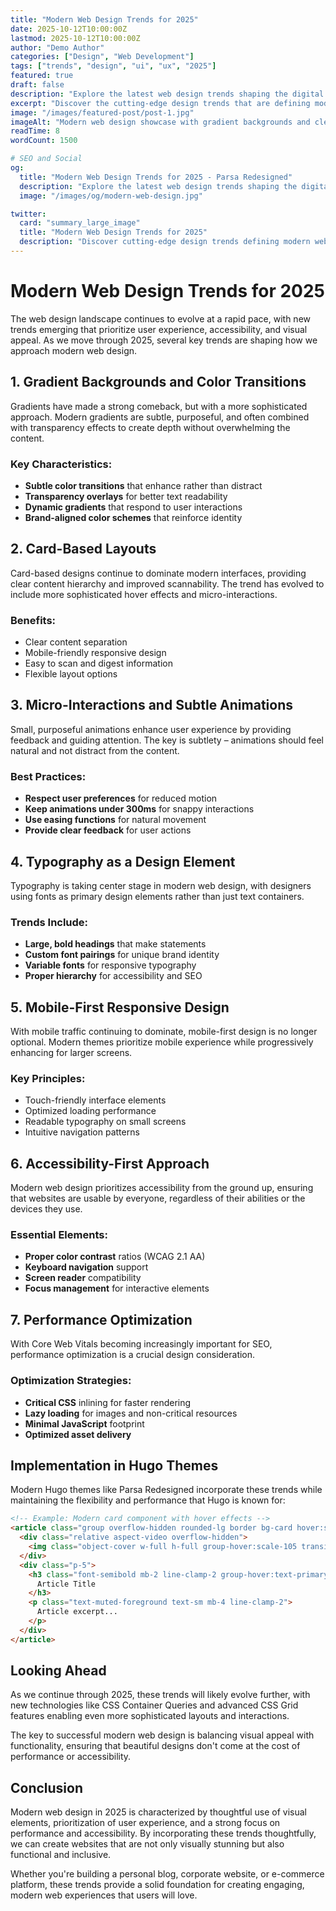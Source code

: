 ```yaml
---
title: "Modern Web Design Trends for 2025"
date: 2025-10-12T10:00:00Z
lastmod: 2025-10-12T10:00:00Z
author: "Demo Author"
categories: ["Design", "Web Development"]
tags: ["trends", "design", "ui", "ux", "2025"]
featured: true
draft: false
description: "Explore the latest web design trends shaping the digital landscape in 2025"
excerpt: "Discover the cutting-edge design trends that are defining modern web experiences, from gradient backgrounds to micro-interactions."
image: "/images/featured-post/post-1.jpg"
imageAlt: "Modern web design showcase with gradient backgrounds and clean layouts"
readTime: 8
wordCount: 1500

# SEO and Social
og:
  title: "Modern Web Design Trends for 2025 - Parsa Redesigned"
  description: "Explore the latest web design trends shaping the digital landscape in 2025"
  image: "/images/og/modern-web-design.jpg"

twitter:
  card: "summary_large_image"
  title: "Modern Web Design Trends for 2025"
  description: "Discover cutting-edge design trends defining modern web experiences"
---
```


# Modern Web Design Trends for 2025

The web design landscape continues to evolve at a rapid pace, with new trends emerging that prioritize user experience, accessibility, and visual appeal. As we move through 2025, several key trends are shaping how we approach modern web design.

## 1. Gradient Backgrounds and Color Transitions

Gradients have made a strong comeback, but with a more sophisticated approach. Modern gradients are subtle, purposeful, and often combined with transparency effects to create depth without overwhelming the content.

### Key Characteristics:
- **Subtle color transitions** that enhance rather than distract
- **Transparency overlays** for better text readability
- **Dynamic gradients** that respond to user interactions
- **Brand-aligned color schemes** that reinforce identity

## 2. Card-Based Layouts

Card-based designs continue to dominate modern interfaces, providing clear content hierarchy and improved scannability. The trend has evolved to include more sophisticated hover effects and micro-interactions.

### Benefits:
- Clear content separation
- Mobile-friendly responsive design
- Easy to scan and digest information
- Flexible layout options

## 3. Micro-Interactions and Subtle Animations

Small, purposeful animations enhance user experience by providing feedback and guiding attention. The key is subtlety – animations should feel natural and not distract from the content.

### Best Practices:
- **Respect user preferences** for reduced motion
- **Keep animations under 300ms** for snappy interactions
- **Use easing functions** for natural movement
- **Provide clear feedback** for user actions

## 4. Typography as a Design Element

Typography is taking center stage in modern web design, with designers using fonts as primary design elements rather than just text containers.

### Trends Include:
- **Large, bold headings** that make statements
- **Custom font pairings** for unique brand identity
- **Variable fonts** for responsive typography
- **Proper hierarchy** for accessibility and SEO

## 5. Mobile-First Responsive Design

With mobile traffic continuing to dominate, mobile-first design is no longer optional. Modern themes prioritize mobile experience while progressively enhancing for larger screens.

### Key Principles:
- Touch-friendly interface elements
- Optimized loading performance
- Readable typography on small screens
- Intuitive navigation patterns

## 6. Accessibility-First Approach

Modern web design prioritizes accessibility from the ground up, ensuring that websites are usable by everyone, regardless of their abilities or the devices they use.

### Essential Elements:
- **Proper color contrast** ratios (WCAG 2.1 AA)
- **Keyboard navigation** support
- **Screen reader** compatibility
- **Focus management** for interactive elements

## 7. Performance Optimization

With Core Web Vitals becoming increasingly important for SEO, performance optimization is a crucial design consideration.

### Optimization Strategies:
- **Critical CSS** inlining for faster rendering
- **Lazy loading** for images and non-critical resources
- **Minimal JavaScript** footprint
- **Optimized asset delivery**

## Implementation in Hugo Themes

Modern Hugo themes like Parsa Redesigned incorporate these trends while maintaining the flexibility and performance that Hugo is known for:

```html
<!-- Example: Modern card component with hover effects -->
<article class="group overflow-hidden rounded-lg border bg-card hover:shadow-lg transition-all duration-300 hover:-translate-y-1">
  <div class="relative aspect-video overflow-hidden">
    <img class="object-cover w-full h-full group-hover:scale-105 transition-transform duration-500" />
  </div>
  <div class="p-5">
    <h3 class="font-semibold mb-2 line-clamp-2 group-hover:text-primary transition-colors">
      Article Title
    </h3>
    <p class="text-muted-foreground text-sm mb-4 line-clamp-2">
      Article excerpt...
    </p>
  </div>
</article>
```

## Looking Ahead

As we continue through 2025, these trends will likely evolve further, with new technologies like CSS Container Queries and advanced CSS Grid features enabling even more sophisticated layouts and interactions.

The key to successful modern web design is balancing visual appeal with functionality, ensuring that beautiful designs don't come at the cost of performance or accessibility.

## Conclusion

Modern web design in 2025 is characterized by thoughtful use of visual elements, prioritization of user experience, and a strong focus on performance and accessibility. By incorporating these trends thoughtfully, we can create websites that are not only visually stunning but also functional and inclusive.

Whether you're building a personal blog, corporate website, or e-commerce platform, these trends provide a solid foundation for creating engaging, modern web experiences that users will love.